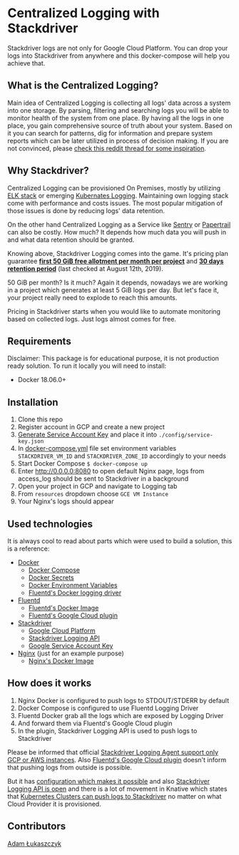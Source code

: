 # Centralized Logging with Stackdriver
Stackdriver logs are not only for Google Cloud Platform. You can drop your logs into Stackdriver from anywhere and this docker-compose will help you achieve that.

## What is the Centralized Logging?
Main idea of Centralized Logging is collecting all logs' data across a system into one storage. By parsing, filtering and searching logs you will be able to monitor health of the system from one place. By having all the logs in one place, you gain comprehensive source of truth about your system. Based on it you can search for patterns, dig for information and prepare system reports which can be later utilized in process of decision making. If you are not convinced, please [check this reddit thread for some inspiration](https://www.reddit.com/r/aws/comments/a754le/what_is_centralized_logging_and_why_should_we_use/).

## Why Stackdriver?
Centralized Logging can be provisioned On Premises, mostly by utilizing [ELK stack](https://www.elastic.co/what-is/elk-stack) or emerging [Kubernates Logging](https://kubernetes.io/docs/concepts/cluster-administration/logging/#cluster-level-logging-architectures). Maintaining own logging stack come with performance and costs issues. The most popular mitigation of those issues is done by reducing logs' data retention. 

On the other hand Centralized Logging as a Service like [Sentry](https://sentry.io/welcome/) or [Papertrail](https://papertrailapp.com/) can also be costly. How much? It depends how much data you will push in and what data retention should be granted.

Knowing above, Stackdriver Logging comes into the game. It's pricing plan guarantee [**first 50 GiB free allotment per month per project**](https://cloud.google.com/stackdriver/pricing) and [**30 days retention period**](https://cloud.google.com/logging/quotas) (last checked at August 12th, 2019).

50 GiB per month? Is it much? Again it depends, nowadays we are working in a project which generates at least 5 GiB logs per day. But let's face it, your project really need to explode to reach this amounts.

Pricing in Stackdriver starts when you would like to automate monitoring based on collected logs. Just logs almost comes for free.

## Requirements
Disclaimer: This package is for educational purpose, it is not production ready solution. To run it locally you will need to install:
- Docker 18.06.0+

## Installation

1. Clone this repo
1. Register account in GCP and create a new project
1. [Generate Service Account Key](https://cloud.google.com/logging/docs/agent/authorization#create-service-account) and place it into `./config/service-key.json` 
1. In [docker-compose.yml](./docker-compose.yml) file set environment variables `STACKDRIVER_VM_ID` and `STACKDRIVER_ZONE_ID` accordingly to your needs
1. Start Docker Compose `$ docker-compose up`
1. Enter http://0.0.0.0:8080 to open default Nginx page, logs from access_log should be sent to Stackdriver in a background
1. Open your project in GCP and navigate to Logging tab
1. From `resources` dropdown choose `GCE VM Instance`
1. Your Nginx's logs should appear

## Used technologies
It is always cool to read about parts which were used to build a solution, this is a reference:
- [Docker](https://www.docker.com/)
  - [Docker Compose](https://docs.docker.com/compose/)
  - [Docker Secrets](https://docs.docker.com/engine/swarm/secrets/)
  - [Docker Environment Variables](https://docs.docker.com/compose/environment-variables/)
  - [Fluentd's Docker logging driver](https://docs.docker.com/config/containers/logging/fluentd/)
- [Fluentd](https://www.fluentd.org/)
  - [Fluentd's Docker Image](https://hub.docker.com/r/fluent/fluentd/)
  - [Fluentd's Google Cloud plugin](https://github.com/GoogleCloudPlatform/fluent-plugin-google-cloud)
- [Stackdriver](https://cloud.google.com/stackdriver/)
  - [Google Cloud Platform](https://cloud.google.com/)
  - [Stackdriver Logging API](https://cloud.google.com/logging/docs/api/)
  - [Google Service Account Key](https://cloud.google.com/iam/docs/creating-managing-service-account-keys)
- [Nginx](https://www.nginx.com/) (just for an example purpose)
  - [Nginx's Docker Image](https://hub.docker.com/_/nginx)

## How does it works

1. Nginx Docker is configured to push logs to STDOUT/STDERR by default
1. Docker Compose is configured to use Fluentd Logging Driver
1. Fluentd Docker grab all the logs which are exposed by Logging Driver
1. And forward them via Fluentd's Google Cloud plugin
1. In the plugin, Stackdriver Logging API is used to push logs to Stackdriver

Please be informed that official [Stackdriver Logging Agent support only GCP or AWS instances](https://cloud.google.com/logging/docs/agent/#environments). Also [Fluentd's Google Cloud plugin](https://github.com/GoogleCloudPlatform/fluent-plugin-google-cloud) doesn't inform that pushing logs from outside is possible. 

But it has [configuration which makes it possible](https://cloud.google.com/logging/docs/agent/configuration#cloud-fluentd-config) and also [Stackdriver Logging API is open](https://cloud.google.com/logging/docs/reference/libraries#client-libraries-install-nodejs) and there is a lot of movement in Knative which states that [Kubernetes Clusters can push logs to Stackdriver](https://knative.dev/docs/serving/installing-logging-metrics-traces/#stackdriver) no matter on what Cloud Provider it is provisioned.

## Contributors

[Adam Łukaszczyk](https://github.com/adamlukaszczyk)